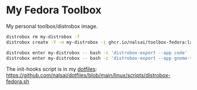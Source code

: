 # My Fedora Toolbox

My personal toolbox/distrobox image.

```sh
distrobox rm my-distrobox -f
distrobox create -Y -n my-distrobox -i ghcr.io/nalsai/toolbox-fedora:latest

distrobox enter my-distrobox -- bash -c 'distrobox-export --app code'
distrobox enter my-distrobox -- bash -c 'distrobox-export --app gnome-tweaks'
```

The init-hooks script is in my [dotfiles](https://github.com/nalsai/dotfiles/): <https://github.com/nalsai/dotfiles/blob/main/linux/scripts/distrobox-fedora.sh>
